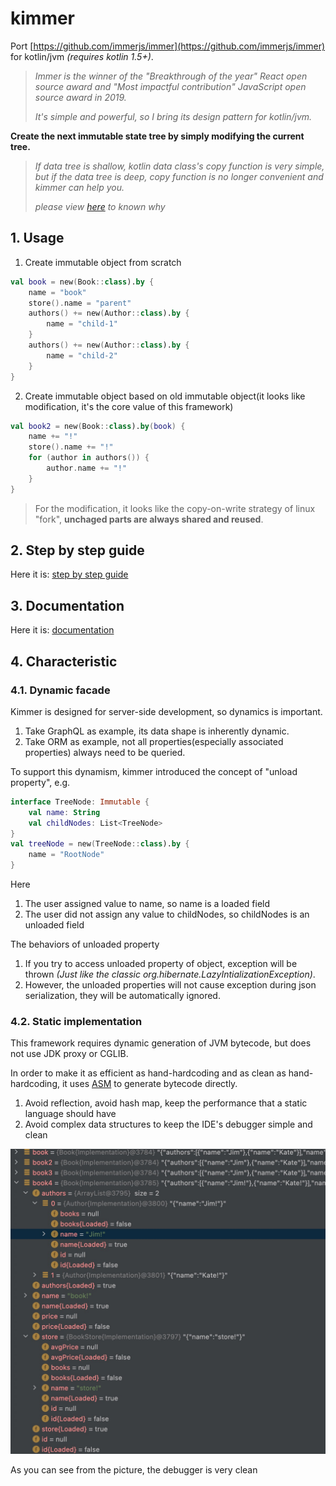 # kimmer

Port [https://github.com/immerjs/immer](https://github.com/immerjs/immer) for kotlin/jvm *(requires kotlin 1.5+)*.

> *Immer is the winner of the "Breakthrough of the year" React open source award and "Most impactful contribution" JavaScript open source award in 2019.*
> 
> *It's simple and powerful, so I bring its design pattern for kotlin/jvm.*

**Create the next immutable state tree by simply modifying the current tree.**

> *If data tree is shallow, kotlin data class's copy function is very simple, but if the data tree is deep, copy function is no longer convenient and kimmer can help you.* 
> 
> *please view [here](./doc/value.md) to known why* 

## 1. Usage

1. Create immutable object from scratch
```kt
val book = new(Book::class).by {
    name = "book"
    store().name = "parent"
    authors() += new(Author::class).by {
        name = "child-1"
    }
    authors() += new(Author::class).by {
        name = "child-2"
    }
}
```

2. Create immutable object based on old immutable object(it looks like modification, it's the core value of this framework)
```kt
val book2 = new(Book::class).by(book) {
    name += "!"
    store().name += "!"
    for (author in authors()) {
        author.name += "!"
    }
}
```

> For the modification, it looks like the copy-on-write strategy of linux "fork", **unchaged parts are always shared and reused**.

## 2. Step by step guide
Here it is: [step by step guide](doc/get-started.md)

## 3. Documentation

Here it is: [documentation](doc/README.md)

## 4. Characteristic

### 4.1. Dynamic facade

Kimmer is designed for server-side development, so dynamics is important.

1. Take GraphQL as example, its data shape is inherently dynamic.
2. Take ORM as example, not all properties(especially associated properties) always need to be queried.

To support this dynamism, kimmer introduced the concept of "unload property", e.g.
```kt
interface TreeNode: Immutable {
    val name: String
    val childNodes: List<TreeNode>
}
val treeNode = new(TreeNode::class).by {
    name = "RootNode"
}
```
Here
1. The user assigned value to name, so name is a loaded field
2. The user did not assign any value to childNodes, so childNodes is an unloaded field

The behaviors of unloaded property
1. If you try to access unloaded property of object, exception will be thrown *(Just like the classic org.hibernate.LazyIntializationException)*.
2. However, the unloaded properties will not cause exception during json serialization, they will be automatically ignored.

### 4.2. Static implementation

This framework requires dynamic generation of JVM bytecode, but does not use JDK proxy or CGLIB. 

In order to make it as efficient as hand-hardcoding and as clean as hand-hardcoding, it uses [ASM](https://asm.ow2.io/) to generate bytecode directly.

1. Avoid reflection, avoid hash map, keep the performance that a static language should have
2. Avoid complex data structures to keep the IDE's debugger simple and clean

![image](doc/images/clean_debugger.jpeg)

As you can see from the picture, the debugger is very clean
